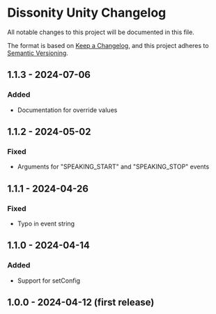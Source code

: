 # Dissonity Unity Changelog

All notable changes to this project will be documented in this file.

The format is based on [Keep a Changelog](https://keepachangelog.com/en/1.1.0/),
and this project adheres to [Semantic Versioning](https://semver.org/spec/v2.0.0.html).

## 1.1.3 - 2024-07-06

### Added

- Documentation for override values

## 1.1.2 - 2024-05-02

### Fixed

- Arguments for "SPEAKING_START" and "SPEAKING_STOP" events

## 1.1.1 - 2024-04-26

### Fixed

- Typo in event string

## 1.1.0 - 2024-04-14

### Added

- Support for setConfig

## 1.0.0 - 2024-04-12 (first release)